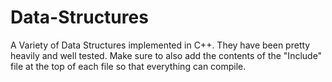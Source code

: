 # Data-Structures
A Variety of Data Structures implemented in C++. They have been pretty heavily and well tested.
Make sure to also add the contents of the "Include" file at the top of each file so that everything can compile.
